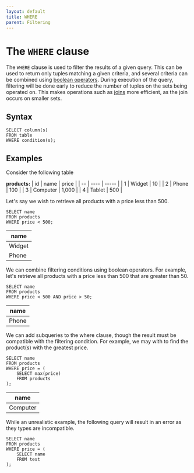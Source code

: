 ```yaml
---
layout: default
title: WHERE
parent: Filtering
---
```


# The `WHERE` clause

The `WHERE` clause is used to filter the results of a given query. This can be used to return only tuples matching a given criteria, and several criteria can be combined using [boolean operators](Boolean%20Operators/boolean-operators.html). During execution of the query, filtering will be done early to reduce the number of tuples on the sets being operated on. This makes operations such as [joins](../Joins/joins.html) more efficient, as the join occurs on smaller sets.

## Syntax
```
SELECT column(s)
FROM table
WHERE condition(s);
```

## Examples
Consider the following table

**products:**
| id | name | price |
| -- | ---- | ----- |
| 1 | Widget | 10 |
| 2 | Phone | 100 |
| 3 | Computer | 1,000 |
| 4 | Tablet | 500 |

Let's say we wish to retrieve all products with a price less than 500.
```
SELECT name
FROM products
WHERE price < 500;
```
| name |
| ---- |
| Widget |
| Phone |

We can combine filtering conditions using boolean operators. For example, let's retrieve all products with a price less than 500 that are greater than 50.
```
SELECT name
FROM products
WHERE price < 500 AND price > 50;
```
| name |
| ---- |
| Phone |

We can add subqueries to the where clause, though the result must be compatible with the filtering condition. For example, we may with to find the product(s) with the greatest price.
```
SELECT name
FROM products
WHERE price = (
	SELECT max(price)
	FROM products
);
```
| name |
| ---- |
| Computer |

While an unrealistic example, the following query will result in an error as they types are incompatible.
```
SELECT name
FROM products
WHERE price = (
	SELECT name
	FROM test
);
```